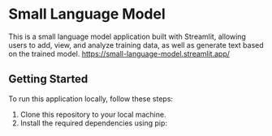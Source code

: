# Small Language Model

This is a small language model application built with Streamlit, allowing users to add, view, and analyze training data, as well as generate text based on the trained model.
https://small-language-model.streamlit.app/
## Getting Started

To run this application locally, follow these steps:

1. Clone this repository to your local machine.
2. Install the required dependencies using pip:
